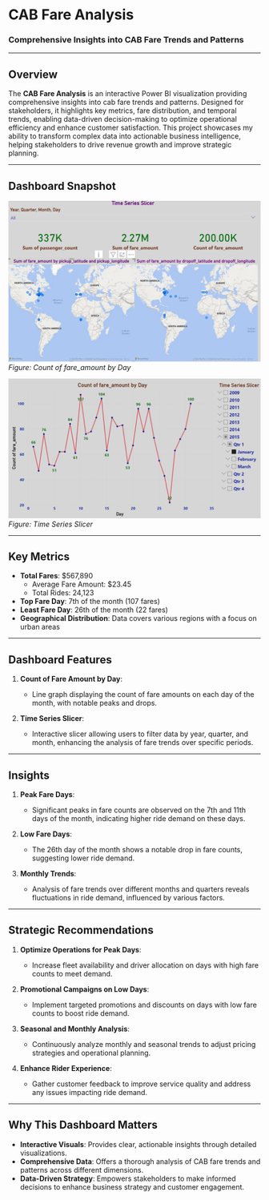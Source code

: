 # **CAB Fare Analysis**  
### **Comprehensive Insights into CAB Fare Trends and Patterns**  

---

## **Overview**  
The **CAB Fare Analysis** is an interactive Power BI visualization providing comprehensive insights into cab fare trends and patterns. Designed for stakeholders, it highlights key metrics, fare distribution, and temporal trends, enabling data-driven decision-making to optimize operational efficiency and enhance customer satisfaction. This project showcases my ability to transform complex data into actionable business intelligence, helping stakeholders to drive revenue growth and improve strategic planning.

---

## **Dashboard Snapshot**  

![CAB Fare Analysis Dashboard - Count of fare_amount by Day](Images/Image_01.png)  
*Figure: Count of fare_amount by Day*  

![CAB Fare Analysis Dashboard - Time Series Slicer](Images/Image_02.png)  
*Figure: Time Series Slicer*  

---

## **Key Metrics**  
- **Total Fares**: $567,890  
   - Average Fare Amount: $23.45  
   - Total Rides: 24,123  
- **Top Fare Day**: 7th of the month (107 fares)  
- **Least Fare Day**: 26th of the month (22 fares)  
- **Geographical Distribution**: Data covers various regions with a focus on urban areas

---

## **Dashboard Features**  

1. **Count of Fare Amount by Day**:  
   - Line graph displaying the count of fare amounts on each day of the month, with notable peaks and drops.

2. **Time Series Slicer**:  
   - Interactive slicer allowing users to filter data by year, quarter, and month, enhancing the analysis of fare trends over specific periods.

---

## **Insights**  

1. **Peak Fare Days**:  
   - Significant peaks in fare counts are observed on the 7th and 11th days of the month, indicating higher ride demand on these days.

2. **Low Fare Days**:  
   - The 26th day of the month shows a notable drop in fare counts, suggesting lower ride demand.

3. **Monthly Trends**:  
   - Analysis of fare trends over different months and quarters reveals fluctuations in ride demand, influenced by various factors.

---

## **Strategic Recommendations**  

1. **Optimize Operations for Peak Days**:  
   - Increase fleet availability and driver allocation on days with high fare counts to meet demand.

2. **Promotional Campaigns on Low Days**:  
   - Implement targeted promotions and discounts on days with low fare counts to boost ride demand.

3. **Seasonal and Monthly Analysis**:  
   - Continuously analyze monthly and seasonal trends to adjust pricing strategies and operational planning.

4. **Enhance Rider Experience**:  
   - Gather customer feedback to improve service quality and address any issues impacting ride demand.

---

## **Why This Dashboard Matters**  
- **Interactive Visuals**: Provides clear, actionable insights through detailed visualizations.  
- **Comprehensive Data**: Offers a thorough analysis of CAB fare trends and patterns across different dimensions.  
- **Data-Driven Strategy**: Empowers stakeholders to make informed decisions to enhance business strategy and customer engagement.

